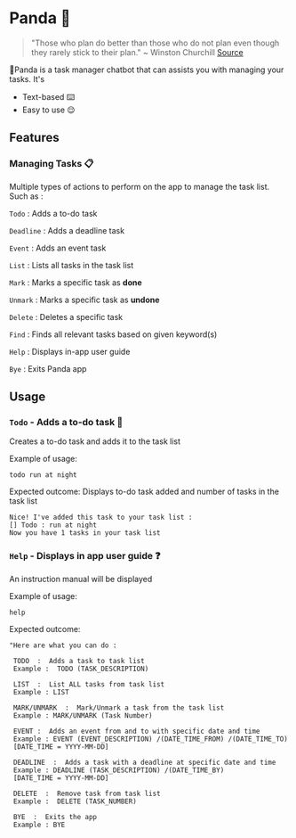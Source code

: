 # Panda 🐼
> "Those who plan do better than those who do not plan even though they rarely stick to their plan."  ~ Winston Churchill [Source](https://www.inloox.com/company/blog/articles/the-62-most-inspiring-project-management-quotes/)

🐼Panda is a task manager chatbot that can assists you with managing your tasks. It's

* Text-based ⌨️
* Easy to use 😌
## Features 

### Managing Tasks 📋
Multiple types of actions to perform on the app to manage the task list. Such as :

`Todo` : Adds a to-do task

`Deadline` : Adds a deadline task

`Event` : Adds an event task

`List` :  Lists all tasks in the task list

`Mark`  : Marks a specific task as **done**

`Unmark` : Marks a specific task as **undone**

`Delete` : Deletes a specific task

`Find` : Finds all relevant tasks based on given keyword(s)

`Help` : Displays in-app user guide

`Bye` : Exits Panda app

## Usage

### `Todo` - Adds a to-do task 📝

Creates a to-do task and adds it to the task list

Example of usage: 

`todo run at night`

Expected outcome:
Displays to-do task added and number of tasks in the task list

```
Nice! I've added this task to your task list :
[] Todo : run at night
Now you have 1 tasks in your task list
```

### `Help` - Displays in app user guide ❓

An instruction manual will be displayed

Example of usage:

`help`

Expected outcome:

```
"Here are what you can do :

 TODO  :  Adds a task to task list
 Example :  TODO (TASK_DESCRIPTION)
 
 LIST  :  List ALL tasks from task list
 Example : LIST
 
 MARK/UNMARK  :  Mark/Unmark a task from the task list
 Example : MARK/UNMARK (Task Number)
 
 EVENT :  Adds an event from and to with specific date and time
 Example : EVENT (EVENT_DESCRIPTION) /(DATE_TIME_FROM) /(DATE_TIME_TO)
 [DATE_TIME = YYYY-MM-DD]
 
 DEADLINE  :  Adds a task with a deadline at specific date and time
 Example : DEADLINE (TASK_DESCRIPTION) /(DATE_TIME_BY)
 [DATE_TIME = YYYY-MM-DD]
 
 DELETE  :  Remove task from task list
 Example :  DELETE (TASK_NUMBER)
 
 BYE  :  Exits the app
 Example : BYE

```